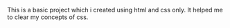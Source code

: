 This is a basic project which i created using html and css only. It helped me to clear my concepts of css.
